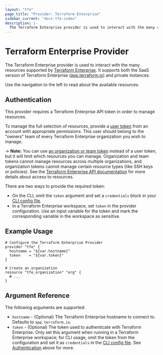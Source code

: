 ```yaml
---
layout: "tfe"
page_title: "Provider: Terraform Enterprise"
sidebar_current: "docs-tfe-index"
description: |-
  The Terraform Enterprise provider is used to interact with the many resources supported by Terraform Enterprise. The provider needs to be configured with the proper credentials before it can be used.
---
```


# Terraform Enterprise Provider

The Terraform Enterprise provider is used to interact with the many resources
supported by [Terraform Enterprise](https://www.hashicorp.com/products/terraform).
It supports both the SaaS version of Terraform Enterprise
([app.terraform.io](https://app.terraform.io)) and private instances.

Use the navigation to the left to read about the available resources.

## Authentication

This provider requires a Terraform Enterprise API token in order to manage
resources.

To manage the full selection of resources, provide a
[user token](/docs/enterprise/users-teams-organizations/users.html#api-tokens)
from an account with appropriate permissions. This user should belong to the
"owners" team of every Terraform Enterprise organization you wish to manage.

-> **Note:** You can use [an organization or team token](/docs/enterprise/users-teams-organizations/service-accounts.html)
instead of a user token, but it will limit which resources you can manage.
Organization and team tokens cannot manage resources across multiple
organizations, and organization tokens cannot manage certain resource types
(like SSH keys or policies). See the
[Terraform Enterprise API documentation](/docs/enterprise/api/index.html)
for more details about access to resources.

There are two ways to provide the required token:

- On the CLI, omit the `token` argument and set a `credentials` block in your
  [CLI config file](/docs/commands/cli-config.html#credentials).
- In a Terraform Enterprise workspace, set `token` in the provider
  configuration. Use an input variable for the token and mark the corresponding
  variable in the workspace as sensitive.

## Example Usage

```hcl
# Configure the Terraform Enterprise Provider
provider "tfe" {
  hostname = "${var.hostname}"
  token    = "${var.token}"
}

# Create an organization
resource "tfe_organization" "org" {
  # ...
}
```

## Argument Reference

The following arguments are supported:

* `hostname` - (Optional) The Terraform Enterprise hostname to connect to.
  Defaults to `app.terraform.io`.
* `token` - (Optional) The token used to authenticate with Terraform Enterprise.
  Only set this argument when running in a Terraform Enterprise workspace; for
  CLI usage, omit the token from the configuration and set it as `credentials`
  in the [CLI config file](/docs/commands/cli-config.html#credentials). See
  [Authentication](#authentication) above for more.

